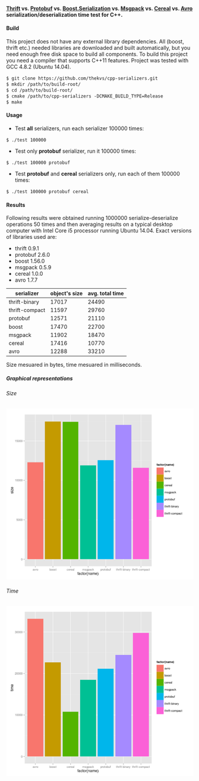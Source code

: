 #### [Thrift](http://thrift.apache.org/) vs. [Protobuf](https://code.google.com/p/protobuf/) vs. [Boost.Serialization](http://www.boost.org/libs/serialization) vs. [Msgpack](http://msgpack.org/) vs. [Cereal](http://uscilab.github.io/cereal/index.html) vs. [Avro](http://avro.apache.org/) serialization/deserialization time test for C++.

#### Build
This project does not have any external library dependencies. All (boost, thrift etc.) needed libraries are downloaded
and built automatically, but you need enough free disk space to build all components. To build this project you need a compiler that supports
C++11 features. Project was tested with GCC 4.8.2 (Ubuntu 14.04).

```
$ git clone https://github.com/thekvs/cpp-serializers.git
$ mkdir /path/to/build-root/
$ cd /path/to/build-root/
$ cmake /path/to/cpp-serializers -DCMAKE_BUILD_TYPE=Release
$ make
```

#### Usage
* Test __all__ serializers, run each serializer 100000 times:
```
$ ./test 100000
```
* Test only __protobuf__ serializer, run it 100000 times:
```
$ ./test 100000 protobuf
```
* Test __protobuf__ and __cereal__ serializers only, run each of them 100000 times:
```
$ ./test 100000 protobuf cereal
```

#### Results

Following results were obtained running 1000000 serialize-deserialize operations 50 times and then averaging results
on a typical desktop computer with Intel Core i5 processor running Ubuntu 14.04. Exact versions of libraries used are:

* thrift 0.9.1
* protobuf 2.6.0
* boost 1.56.0
* msgpack 0.5.9
* cereal 1.0.0
* avro 1.7.7

| serializer     | object's size | avg. total time |
| -------------- | ------------- | --------------- |
| thrift-binary  | 17017         | 24490           |
| thrift-compact | 11597         | 29760           |
| protobuf       | 12571         | 21110           |
| boost          | 17470         | 22700           |
| msgpack        | 11902         | 18470           |
| cereal         | 17416         | 10770           |
| avro           | 12288         | 33210           |

Size mesuared in bytes, time mesuared in milliseconds.

##### Graphical representations

###### Size

![Size](images/size.png)

###### Time

![Time](images/time.png)
